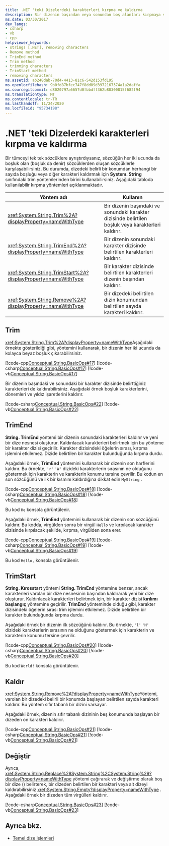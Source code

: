 ```yaml
---
title: .NET 'teki Dizelerdeki karakterleri kırpma ve kaldırma
description: Bir dizenin başından veya sonundan boş alanları kırpmaya veya .NET 'teki dizedeki belirli bir konumdan herhangi bir sayıda boşluk veya karakter kaldırmaya öğrenin.
ms.date: 03/30/2017
dev_langs:
- csharp
- vb
- cpp
helpviewer_keywords:
- strings [.NET], removing characters
- Remove method
- TrimEnd method
- Trim method
- trimming characters
- TrimStart method
- removing characters
ms.assetid: ab248dab-70d4-4413-81c6-542d153fd195
ms.openlocfilehash: 9b0fd87bfec747f8dd09d3972167374a1a2daffa
ms.sourcegitcommit: d8020797a6657d0fbbdff362b80300815f682f94
ms.translationtype: MT
ms.contentlocale: tr-TR
ms.lasthandoff: 11/24/2020
ms.locfileid: "95734198"
---
```

# <a name="trimming-and-removing-characters-from-strings-in-net"></a>.NET 'teki Dizelerdeki karakterleri kırpma ve kaldırma

Bir tümceyi tek tek sözcüklere ayrıştırdıysanız, sözcüğün her iki ucunda da boşluk olan (boşluk da denir) sözcüklerden oluşan sözcüklerle karşılaşabilirsiniz. Bu durumda, dizedeki belirli bir konumdan herhangi bir sayıda boşluğu veya diğer karakteri kaldırmak için **System. String** sınıfındaki trim yöntemlerinden birini kullanabilirsiniz. Aşağıdaki tabloda kullanılabilir kırpma yöntemleri açıklanmaktadır.  
  
|Yöntem adı|Kullanın|  
|-----------------|---------|  
|<xref:System.String.Trim%2A?displayProperty=nameWithType>|Bir dizenin başındaki ve sonundaki karakter dizisinde belirtilen boşluk veya karakterleri kaldırır.|  
|<xref:System.String.TrimEnd%2A?displayProperty=nameWithType>|Bir dizenin sonundaki karakter dizisinde belirtilen karakterleri kaldırır.|  
|<xref:System.String.TrimStart%2A?displayProperty=nameWithType>|Bir karakter dizisinde belirtilen karakterleri dizenin başından kaldırır.|  
|<xref:System.String.Remove%2A?displayProperty=nameWithType>|Bir dizedeki belirtilen dizin konumundan belirtilen sayıda karakteri kaldırır.|  
  
## <a name="trim"></a>Trim

 <xref:System.String.Trim%2A?displayProperty=nameWithType>Aşağıdaki örnekte gösterildiği gibi, yöntemini kullanarak, bir dizenin her iki ucunda da kolayca beyaz boşluk çıkarabilirsiniz.  
  
 [!code-cpp[Conceptual.String.BasicOps#17](../../../samples/snippets/cpp/VS_Snippets_CLR/conceptual.string.basicops/cpp/trimming.cpp#17)]
 [!code-csharp[Conceptual.String.BasicOps#17](../../../samples/snippets/csharp/VS_Snippets_CLR/conceptual.string.basicops/cs/trimming.cs#17)]
 [!code-vb[Conceptual.String.BasicOps#17](../../../samples/snippets/visualbasic/VS_Snippets_CLR/conceptual.string.basicops/vb/trimming.vb#17)]  
  
 Bir dizenin başındaki ve sonundaki bir karakter dizisinde belirttiğiniz karakterleri de kaldırabilirsiniz. Aşağıdaki örnek boşluk karakterlerini, dönemleri ve yıldız işaretlerini kaldırır.  
  
 [!code-csharp[Conceptual.String.BasicOps#22](../../../samples/snippets/csharp/VS_Snippets_CLR/conceptual.string.basicops/cs/trim2.cs#22)]
 [!code-vb[Conceptual.String.BasicOps#22](../../../samples/snippets/visualbasic/VS_Snippets_CLR/conceptual.string.basicops/vb/trim2.vb#22)]  
  
## <a name="trimend"></a>TrimEnd

 **String. TrimEnd** yöntemi bir dizenin sonundaki karakterleri kaldırır ve yeni bir dize nesnesi oluşturur. Kaldırılacak karakterleri belirtmek için bu yönteme bir karakter dizisi geçirilir. Karakter dizisindeki öğelerin sırası, kırpma işlemini etkilemez. Dizide belirtilen bir karakter bulunduğunda kırpma durdu.  
  
 Aşağıdaki örnek, **TrimEnd** yöntemini kullanarak bir dizenin son harflerini kaldırır. Bu örnekte, `'r'` `'W'` dizideki karakterlerin sırasının ne olduğunu göstermek için karakterin ve karakterin konumu tersine çevrilir. Bu kodun en son sözcüğünü ve ilk bir kısmını kaldırdığına dikkat edin `MyString` .  
  
 [!code-cpp[Conceptual.String.BasicOps#18](../../../samples/snippets/cpp/VS_Snippets_CLR/conceptual.string.basicops/cpp/trimming.cpp#18)]
 [!code-csharp[Conceptual.String.BasicOps#18](../../../samples/snippets/csharp/VS_Snippets_CLR/conceptual.string.basicops/cs/trimming.cs#18)]
 [!code-vb[Conceptual.String.BasicOps#18](../../../samples/snippets/visualbasic/VS_Snippets_CLR/conceptual.string.basicops/vb/trimming.vb#18)]  
  
 Bu kod `He` konsola görüntülenir.  
  
 Aşağıdaki örnek, **TrimEnd** yöntemini kullanarak bir dizenin son sözcüğünü kaldırır. Bu kodda, virgülden sonra bir virgül `Hello` ve kırpılacak karakter dizisinde kırpılacak şekilde, kırpma, virgülden sona erer.  
  
 [!code-cpp[Conceptual.String.BasicOps#19](../../../samples/snippets/cpp/VS_Snippets_CLR/conceptual.string.basicops/cpp/trimming.cpp#19)]
 [!code-csharp[Conceptual.String.BasicOps#19](../../../samples/snippets/csharp/VS_Snippets_CLR/conceptual.string.basicops/cs/trimming.cs#19)]
 [!code-vb[Conceptual.String.BasicOps#19](../../../samples/snippets/visualbasic/VS_Snippets_CLR/conceptual.string.basicops/vb/trimming.vb#19)]  
  
 Bu kod `Hello,` konsola görüntülenir.  
  
## <a name="trimstart"></a>TrimStart

 **String. Kırosstart** yöntemi **String. TrimEnd** yöntemine benzer, ancak karakterleri varolan bir dize nesnesinin başından kaldırarak yeni bir dize oluşturur. Kaldırılacak karakterleri belirtmek için, bir karakter dizisi **kırılımı başlangıç** yöntemine geçirilir. **TrimEnd** yönteminde olduğu gibi, karakter dizisindeki öğelerin sırası trim işlemini etkilemez. Dizide belirtilen bir karakter bulunduğunda kırpma durdu.  
  
 Aşağıdaki örnek bir dizenin ilk sözcüğünü kaldırır. Bu örnekte, `'l'` `'H'` dizideki karakterlerin sırasının ne olduğunu göstermek için karakterin ve karakterin konumu tersine çevrilir.  
  
 [!code-cpp[Conceptual.String.BasicOps#20](../../../samples/snippets/cpp/VS_Snippets_CLR/conceptual.string.basicops/cpp/trimming.cpp#20)]
 [!code-csharp[Conceptual.String.BasicOps#20](../../../samples/snippets/csharp/VS_Snippets_CLR/conceptual.string.basicops/cs/trimming.cs#20)]
 [!code-vb[Conceptual.String.BasicOps#20](../../../samples/snippets/visualbasic/VS_Snippets_CLR/conceptual.string.basicops/vb/trimming.vb#20)]  
  
 Bu kod `World!` konsola görüntülenir.  
  
## <a name="remove"></a>Kaldır

 <xref:System.String.Remove%2A?displayProperty=nameWithType>Yöntemi, varolan bir dizedeki belirli bir konumda başlayan belirtilen sayıda karakteri kaldırır. Bu yöntem sıfır tabanlı bir dizini varsayar.  
  
 Aşağıdaki örnek, dizenin sıfır tabanlı dizininin beş konumunda başlayan bir dizeden on karakteri kaldırır.  
  
 [!code-cpp[Conceptual.String.BasicOps#21](../../../samples/snippets/cpp/VS_Snippets_CLR/conceptual.string.basicops/cpp/trimming.cpp#21)]
 [!code-csharp[Conceptual.String.BasicOps#21](../../../samples/snippets/csharp/VS_Snippets_CLR/conceptual.string.basicops/cs/trimming.cs#21)]
 [!code-vb[Conceptual.String.BasicOps#21](../../../samples/snippets/visualbasic/VS_Snippets_CLR/conceptual.string.basicops/vb/trimming.vb#21)]  
  
## <a name="replace"></a>Değiştir

 Ayrıca, <xref:System.String.Replace%28System.String%2CSystem.String%29?displayProperty=nameWithType> yöntemi çağırarak ve değiştirme olarak boş bir dize () belirterek, bir dizeden belirtilen bir karakteri veya alt dizeyi kaldırabilirsiniz <xref:System.String.Empty?displayProperty=nameWithType> . Aşağıdaki örnek bir dizeden tüm virgülleri kaldırır.  
  
 [!code-csharp[Conceptual.String.BasicOps#23](../../../samples/snippets/csharp/VS_Snippets_CLR/conceptual.string.basicops/cs/replace1.cs#23)]
 [!code-vb[Conceptual.String.BasicOps#23](../../../samples/snippets/visualbasic/VS_Snippets_CLR/conceptual.string.basicops/vb/replace1.vb#23)]  
  
## <a name="see-also"></a>Ayrıca bkz.

- [Temel dize Işlemleri](basic-string-operations.md)
